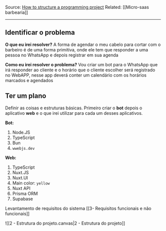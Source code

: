Source: [How to structure a programming project](https://www.youtube.com/watch?v=CAeWjoP525M)
Related: [[Micro-saas barbearia]]

---

## Identificar o problema
**O que eu irei resolver?** A forma de agendar o meu cabelo para cortar com o barbeiro é de uma forma primitiva, onde ele tem que responder a uma pessoa no WhatsApp e depois registrar em sua agenda

**Como eu irei resolver o problema?** Vou criar um bot para o WhatsApp que irá responder ao cliente e o horário que o cliente escolher será registrado no WebAPP, nesse app deverá conter um calendário com os horários marcados e agendados

## Ter um plano
Definir as coisas e estruturas básicas. Primeiro criar o **bot** depois o aplicativo **web** e o que irei utilizar para cada um desses aplicativos.

**Bot:**
1. Node.JS
2. TypeScript
3. Bun
4. `wwebjs.dev`

**Web:**
1. TypeScript
2. Nuxt.JS
3. Nuxt.UI
4. Main color: `yellow`
5. Nuxt API
6. Prisma ORM
7. Supabase

Levantamento de requisitos do sistema [[3- Requisitos funcionais e não funcionais]]

![[2 - Estrutura do projeto.canvas|2 - Estrutura do projeto]]